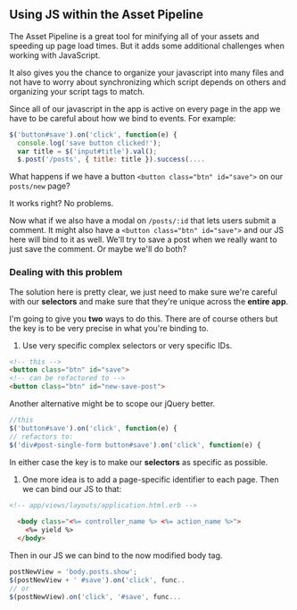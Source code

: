 
## Using JS within the Asset Pipeline

The Asset Pipeline is a great tool for minifying all of your assets and speeding up page load times.  But it adds some additional challenges when working with JavaScript.  

It also gives you the chance to organize your javascript into many files and not have to worry about synchronizing which script depends on others and organizing your script tags to match.

Since all of our javascript in the app is active on every page in the app we have to be careful about how we bind to events.  For example:

```js
$('button#save').on('click', function(e) { 
  console.log('save button clicked!');
  var title = $('input#title').val();
  $.post('/posts', { title: title }).success(....
```

What happens if we have a button `<button class="btn" id="save">` on our `posts/new` page?

It works right?  No problems.  

Now what if we also have a modal on `/posts/:id` that lets users submit a comment.  It might also have a `<button class="btn" id="save">` and our JS here will bind to it as well.  We'll try to save a post when we really want to just save the comment.  Or maybe we'll do both?


### Dealing with this problem

The solution here is pretty clear, we just need to make sure we're careful with our **selectors** and make sure that they're unique across the **entire app**.

I'm going to give you **two** ways to do this.  There are of course others but the key is to be very precise in what you're binding to.

1. Use very specific complex selectors or very specific IDs.
  
  ```html
  <!-- this -->
  <button class="btn" id="save">
  <!-- can be refactored to -->
  <button class="btn" id="new-save-post">
  ```
  
  Another alternative might be to scope our jQuery better.
  
  ```js
  //this
  $('button#save').on('click', function(e) { 
  // refactors to:
  $('div#post-single-form button#save').on('click', function(e) { 
  ```
  
  In either case the key is to make our **selectors** as specific as possible.
  
1. One more idea is to add a page-specific identifier to each page.  Then we can bind our JS to that:

  ```html
  <!-- app/views/layouts/application.html.erb -->
	
	<body class="<%= controller_name %> <%= action_name %>">
	  <%= yield %>
	</body>  
  ```
  
  Then in our JS we can bind to the now modified body tag.
  
  ```js
  postNewView = 'body.posts.show';
  $(postNewView + ' #save').on('click', func..
  // or
  $(postNewView).on('click', '#save', func...
  ```
 
